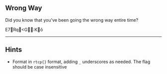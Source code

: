 Wrong Way
-------------------------------------------

Did you know that you've been going the wrong way entire time?

E7Rq<G:Kǒ

-------------------------------------------
Hints
-------------------------------------------
- Format in `rtcp{}` format, adding `_` underscores as needed. The flag should be case insensitive